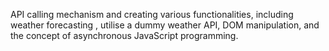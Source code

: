  API calling mechanism and creating various functionalities, including weather forecasting ,  utilise a dummy weather API, DOM manipulation, and the concept of asynchronous JavaScript programming.
